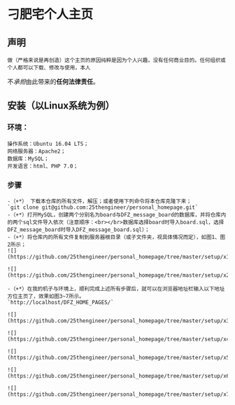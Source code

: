 # 刁肥宅个人主页

## 声明

	做（严格来说是再创造）这个主页的原因纯粹是因为个人兴趣，没有任何商业目的。任何组织或个人都可以下载、修改与使用，本人
不*承担*由此带来的**任何法律责任**。

## 安装（以Linux系统为例）

### 环境：
	操作系统：Ubuntu 16.04 LTS；
	网络服务器：Apache2；
	数据库：MySQL；
	开发语言：html、PHP 7.0；

### 步骤
	-（+*） 下载本仓库的所有文件，解压；或者使用下列命令将本仓库克隆下来；
	`git clone git@github.com:25thengineer/personal_homepage.git`
	-（+*）打开MySQL，创建两个分别名为board与DFZ_message_board的数据库，并将仓库内的两个sql文件导入依次（注意顺序：<br></br>数据库选择board时导入board.sql，选择DFZ_message_board时导入DFZ_message_board.sql）；
	-（+*）将仓库内的所有文件复制到服务器根目录（或子文件夹，视具体情况而定），如图1、图2所示；
	![](https://github.com/25thengineer/personal_homepage/tree/master/setup/x1.png)

	![](https://github.com/25thengineer/personal_homepage/tree/master/setup/x2.png)

	-（+*）在我的机子与环境上，顺利完成上述所有步骤后，就可以在浏览器地址栏输入以下地址方位主页了，效果如图3~7所示。
	`http://localhost/DFZ_HOME_PAGES/`
	
	![](https://github.com/25thengineer/personal_homepage/tree/master/setup/x3.png)
	
	![](https://github.com/25thengineer/personal_homepage/tree/master/setup/x4.png)
	
	![](https://github.com/25thengineer/personal_homepage/tree/master/setup/x5.png)
	
	![](https://github.com/25thengineer/personal_homepage/tree/master/setup/x6.png)
	
	![](https://github.com/25thengineer/personal_homepage/tree/master/setup/x7.png)

